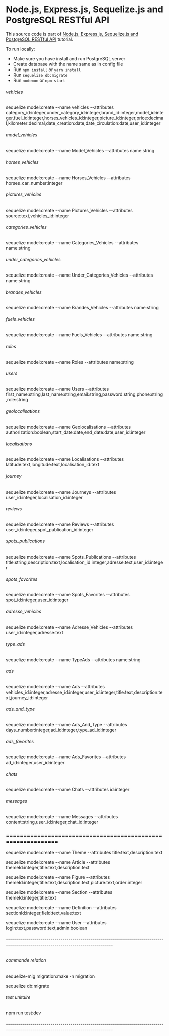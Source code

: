 # Node.js, Express.js, Sequelize.js and PostgreSQL RESTful API

This source code is part of [Node.js, Express.js, Sequelize.js and PostgreSQL RESTful API](https://www.djamware.com/post/5b56a6cc80aca707dd4f65a9/nodejs-expressjs-sequelizejs-and-postgresql-restful-api) tutorial.

To run locally:

- Make sure you have install and run PostgreSQL server
- Create database with the name same as in config file
- Run `npm install` or `yarn install`
- Run `sequelize db:migrate`
- Run `nodemon` or `npm start`

###### vehicles

sequelize model:create --name vehicles --attributes category_id:integer,under_category_id:integer,brand_id:integer,model_id:integer,fuel_id:integer,horses_vehicles_id:integer,picture_id:integer,price:decimal,kilometer:decimal,date_creation:date,date_circulation:date,user_id:integer

###### model_vehicles

sequelize model:create --name Model_Vehicles --attributes name:string

###### horses_vehicles

sequelize model:create --name Horses_Vehicles --attributes horses_car_number:integer

###### pictures_vehicles

sequelize model:create --name Pictures_Vehicles --attributes source:text,vehicles_id:integer

###### categories_vehicles

sequelize model:create --name Categories_Vehicles --attributes name:string

###### under_categories_vehicles

sequelize model:create --name Under_Categories_Vehicles --attributes name:string

###### brandes_vehicles

sequelize model:create --name Brandes_Vehicles --attributes name:string

###### fuels_vehicles

sequelize model:create --name Fuels_Vehicles --attributes name:string

###### roles

sequelize model:create --name Roles --attributes name:string

###### users

sequelize model:create --name Users --attributes first_name:string,last_name:string,email:string,password:string,phone:string,role:string

###### geolocalisations

sequelize model:create --name Geolocalisations --attributes authorization:boolean,start_date:date,end_date:date,user_id:integer

###### localisations

sequelize model:create --name Localisations --attributes latitude:text,longitude:text,localisation_id:text

###### journey

sequelize model:create --name Journeys --attributes user_id:integer,localisation_id:integer

###### reviews

sequelize model:create --name Reviews --attributes user_id:integer,spot_publication_id:integer

###### spots_publications

sequelize model:create --name Spots_Publications --attributes title:string,description:text,localisation_id:integer,adresse:text,user_id:integer

###### spots_favorites

sequelize model:create --name Spots_Favorites --attributes spot_id:integer,user_id:integer

###### adresse_vehicles

sequelize model:create --name Adresse_Vehicles --attributes user_id:integer,adresse:text

###### type_ads

sequelize model:create --name TypeAds --attributes name:string

###### ads

sequelize model:create --name Ads --attributes vehicles_id:integer,adresse_id:integer,user_id:integer,title:text,description:text,journey_id:integer

###### ads_and_type

sequelize model:create --name Ads_And_Type --attributes days_number:integer,ad_id:integer,type_ad_id:integer

###### ads_favorites

sequelize model:create --name Ads_Favorites --attributes ad_id:integer,user_id:integer

###### chats

sequelize model:create --name Chats --attributes id:integer

###### messages

sequelize model:create --name Messages --attributes content:string,user_id:integer,chat_id:integer

### ============================================================

sequelize model:create --name Theme --attributes title:text,description:text

sequelize model:create --name Article --attributes themeId:integer,title:text,description:text

sequelize model:create --name Figure --attributes themeId:integer,title:text,description:text,picture:text,order:integer

sequelize model:create --name Section --attributes themeId:integer,title:text

sequelize model:create --name Definition --attributes sectionId:integer,field:text,value:text

sequelize model:create --name User --attributes login:text,password:text,admin:boolean

###### -----------------------------------------------------------------------------------------------------------------------------------

###### commande relation

sequelize-mig migration:make -n migration

sequelize db:migrate

###### test unitaire

npm run test:dev

###### -----------------------------------------------------------------------------------------------------------------------------------
